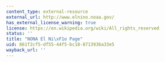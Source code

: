 ```yaml
---
content_type: external-resource
external_url: http://www.elnino.noaa.gov/
has_external_license_warning: true
license: https://en.wikipedia.org/wiki/All_rights_reserved
status: ''
title: "NONA El Ni\xF1o Page"
uid: 861f2cf5-df55-44f5-bc18-8713936a33e5
wayback_url: ''
---
```

